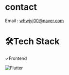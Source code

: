 # contact
Email : whwjyj00@naver.com

# 🛠Tech Stack

✓Frontend

![Flutter](https://img.shields.io/badge/Flutter-%2302569B.svg?style=for-the-badge&logo=Flutter&logoColor=white)
